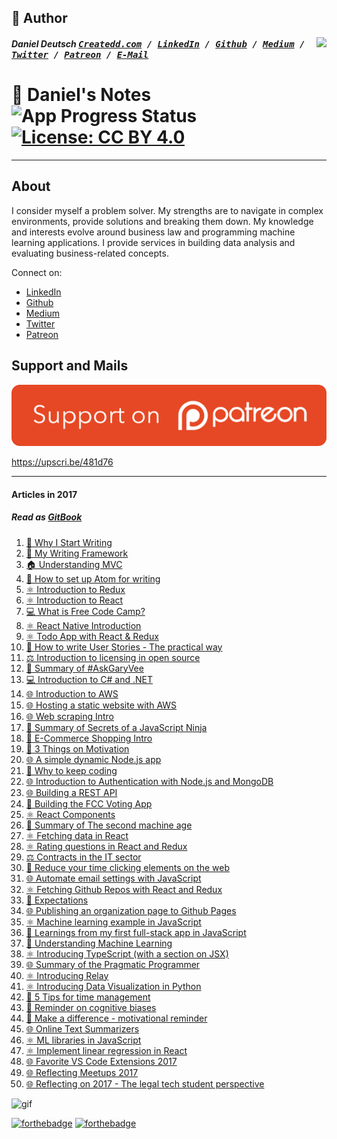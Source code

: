 ## 📝 Author
[<img src="https://avatars1.githubusercontent.com/u/22077628?v=4&s=460" align="right" height="100">](http://createdd.com)

##### Daniel Deutsch <kbd>[Createdd.com](http://createdd.com/) / [LinkedIn](https://www.linkedin.com/in/createdd) / [Github](https://github.com/Createdd) / [Medium](https://medium.com/@createdd) / [Twitter](https://twitter.com/_createdd) / [Patreon](https://www.patreon.com/createdd) / [E-Mail](mailto:dd@createdd.com)</kbd>


# 📓 Daniel's Notes  ![App Progress Status](https://img.shields.io/badge/Writing%20Status-In%20Progress-0520b7.svg?style=plastic) [![License: CC BY 4.0](https://img.shields.io/badge/License-CC%20BY%204.0-red.svg?colorB=91001a)](http://creativecommons.org/licenses/by/4.0/)

___

## About

I consider myself a problem solver. My strengths are to navigate in complex environments, provide solutions and breaking them down.
My knowledge and interests evolve around business law and programming machine learning applications.
I provide services in building data analysis and evaluating business-related concepts.

Connect on:
- [LinkedIn](https://www.linkedin.com/in/createdd)
- [Github](https://github.com/Createdd)
- [Medium](https://medium.com/@createdd)
- [Twitter](https://twitter.com/_createdd)
- [Patreon](https://www.patreon.com/createdd)

## Support and Mails

[![supportPatreon](./patreonImg.png)](https://www.patreon.com/createdd)

https://upscri.be/481d76

<script>window.upsettings = {'api_key': ''}</script><script>(function(){var w=window;var up=w.Upscribe;if(typeof up==="function"){up('reattach_activator');up('update',upsettings);}else{var d=document;var i=function(){i.c(arguments)};i.q=[];i.c=function(args){i.q.push(args)};w.Upscribe=i;function l(){var s=d.createElement('script');s.type='text/javascript';s.async=true;s.src='https://upscri.be/js/snippet.js';var x=d.getElementsByTagName('script')[0];x.parentNode.insertBefore(s,x);}if( w.attachEvent){w.attachEvent('onload',l);}else{w.addEventListener('load',l,false);}}})()</script>

---

#### Articles in 2017

##### Read as [GitBook](https://ddcreationstudios.gitbooks.io/developmentprogress2017/content/)
1. [📝 Why I Start Writing](./2017/articles/WhyIStartWriting.md)
2. [📝 My Writing Framework](./2017/articles/MyWritingFramework.md)
3. [🏠 Understanding MVC](./2017/articles/UnderstandingMVC.md)
4. [📝 How to set up Atom for writing](./2017/articles/HowToSetUpAtomForWriting.md)
5. [⚛️ Introduction to Redux](./2017/articles/IntroductionToRedux.md)
6. [⚛️ Introduction to React](./2017/articles/IntroductionToReact.md)
7. [💻 What is Free Code Camp?](./2017/articles/WhatIsFreeCodeCamp.md)
8. [⚛️ React Native Introduction](./2017/articles/ReactNativeIntro.md)
9. [⚛️ Todo App with React & Redux](./2017/articles/TodoReactRedux.md)
10. [📝 How to write User Stories - The practical way ](./2017/articles/UserStoriesHowTo.md)
11. [⚖️ Introduction to licensing in open source ](./2017/articles/LicensingInOpenSource.md)
12. [📖 Summary of #AskGaryVee ](./2017/articles/AskGaryVee.md)
13. [💻 Introduction to C# and .NET ](./2017/articles/CSandNET.md)
14. [🌐 Introduction to AWS ](./2017/articles/AWSIntro.md)
15. [🌐 Hosting a static website with AWS ](./2017/articles/AWSStaticWebsite.md)
16. [🌐 Web scraping Intro ](./2017/articles/WebScrapingIntro.md)
17. [📖 Summary of Secrets of a JavaScript Ninja ](./2017/articles/JavaScriptNinja.md)
18. [💸 E-Commerce Shopping Intro ](./2017/articles/ECommerceShopIntro.md)
19. [🌟 3 Things on Motivation ](./2017/articles/NoteOnMotivation.md)
20. [🌐 A simple dynamic Node.js app ](./2017/articles/SimpleDynamicNodeJS.md)
21. [🌟 Why to keep coding ](./2017/articles/KeepCoding.md)
22. [🌐 Introduction to Authentication with Node.js and MongoDB ](./2017/articles/AuthenticationIntro.md)
23. [🌐 Building a REST API ](./2017/articles/APIIntro.md)
24. [📩 Building the FCC Voting App  ](./2017/articles/VotingApp.md)
25. [⚛️ React Components](./2017/articles/ReactComponents.md)
26. [📖 Summary of The second machine age](./2017/articles/TheSecondMachineAge.md)
27. [⚛️ Fetching data in React](./2017/articles/FetchingInReact.md)
28. [⚛️ Rating questions in React and Redux](./2017/articles/ReduxQuestionScores.md)
29. [⚖️ Contracts in the IT sector ](./2017/articles/ContractsInIT.md)
30. [🌟 Reduce your time clicking elements on the web ](./2017/articles/ReduceClicking.md)
31. [🌐 Automate email settings with JavaScript ](./2017/articles/SeleniumExample.md)
32. [⚛️ Fetching Github Repos with React and Redux](./2017/articles/FetchingGithub.md)
33. [🌟 Expectations](./2017/articles/Expectations.md)
34. [🌐 Publishing an organization page to Github Pages](./2017/articles/FCCVGithub.md)
35. [⚛️ Machine learning example in JavaScript](./2017/articles/MLJavaScript.md)
36. [🌟 Learnings from my first full-stack app in JavaScript](./2017/articles/LearningsFirstFullStack.md)
37. [🌟 Understanding Machine Learning](./2017/articles/UnderstandingML.md)
38. [⚛️ Introducing TypeScript (with a section on JSX)](./2017/articles/TypeScript.md)
39. [🌐 Summary of the Pragmatic Programmer](./2017/articles/Pragmatic.md)
40. [⚛️ Introducing Relay](./2017/articles/Relay.md)
41. [⚛️ Introducing Data Visualization in Python](./2017/articles/DataVizPython.md)
42. [🌟 5 Tips for time management](./2017/articles/TimeManagement.md)
43. [🌟 Reminder on cognitive biases](./2017/articles/CognitiveBiases.md)
44. [🌟  Make a difference - motivational reminder](./2017/articles/ALegacy.md)
45. [🌐 Online Text Summarizers](./2017/articles/TextSummarizers.md)
46. [⚛️ ML libraries in JavaScript](./2017/articles/MLinJS.md)
47. [⚛️ Implement linear regression in React](./2017/articles/LinearRegression.md)
48. [🌐 Favorite VS Code Extensions 2017](./2017/articles/VSCodeX.md)
49. [🌐 Reflecting Meetups 2017](./2017/articles/MeetupReflection2017.md)
50. [🌐 Reflecting on 2017 - The legal tech student perspective](./2017/articles/Reflect2017.md)

![gif](https://media.giphy.com/media/3oKIPCHIzlQVNch7aw/giphy.gif)

[![forthebadge](http://forthebadge.com/images/badges/compatibility-club-penguin.svg)](http://forthebadge.com) [![forthebadge](http://forthebadge.com/images/badges/powered-by-water.svg)](http://forthebadge.com)

<!-- Written by Daniel Deutsch (deudan1010@gmail.com) -->